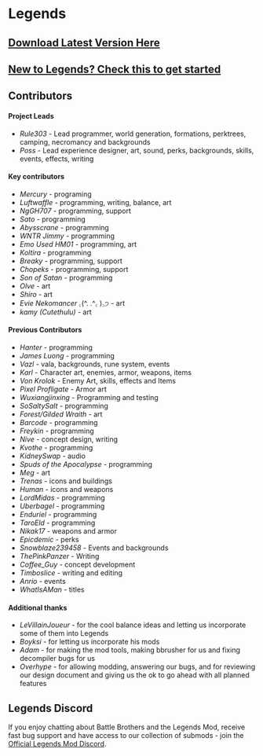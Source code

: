# Legends
## [Download Latest Version Here](https://github.com/Battle-Brothers-Legends/Legends-public/releases/latest)

## [New to Legends? Check this to get started](https://github.com/Battle-Brothers-Legends/Legends-public/wiki)

## Contributors

#### Project Leads

- *Rule303* - Lead programmer, world generation, formations, perktrees, camping, necromancy and backgrounds
- *Poss* - Lead experience designer, art, sound, perks, backgrounds, skills, events, effects, writing

#### Key contributors
- *Mercury* - programing
- *Luftwaffle* - programming, writing, balance, art
- *NgGH707* - programming, support
- *Sato* - programming
- *Abysscrane* - programming
- *WNTR Jimmy* - programming
- *Emo Used HM01* - programming, art
- *Koltira* - programming
- *Breaky* - programming, support
- *Chopeks* - programming, support
- *Son of Satan* - programming
- *Olve* - art
- *Shiro* - art
- *Evie Nekomancer* ꜀(^. .^꜀ )꜆੭ - art
- *kamy (Cutethulu)* - art

#### Previous Contributors
- *Hanter* - programming
- *James Luong* - programming
- *Vazl* - vala, backgrounds, rune system, events
- *Karl* - Character art, enemies, armor, weapons, items
- *Von Krolok* - Enemy Art, skills, effects and Items
- *Pixel Profligate* - Armor art
- *Wuxiangjinxing* - Programming and testing
- *SoSaltySalt* - programming
- *Forest/Gilded Wraith* - art
- *Barcode* - programming
- *Freykin* - programming
- *Nive* - concept design, writing
- *Kvothe* - programming
- *KidneySwap* - audio
- *Spuds of the Apocalypse* - programming
- *Meg* - art
- *Trenas* - icons and buildings
- *Human* - icons and weapons
- *LordMidas* - programming
- *Uberbagel* - programming
- *Enduriel* - programming
- *TaroEld* - programming
- *Nikak17* - weapons and armor
- *Epicdemic* - perks
- *Snowblaze239458* - Events and backgrounds
- *ThePinkPanzer* - Writing
- *Coffee_Guy* - concept development
- *Timboslice* - writing and editing
- *Anrio* - events
- *WhatIsAMan* - titles

#### Additional thanks
- *LeVillainJoueur* - for the cool balance ideas and letting us incorporate some of them into Legends
- *Boyksi* - for letting us incorporate his mods
- *Adam* - for making the mod tools, making bbrusher for us and fixing decompiler bugs for us
- *Overhype* - for allowing modding, answering our bugs, and for reviewing our design document and giving us the ok to go ahead with all planned features

## Legends Discord
If you enjoy chatting about Battle Brothers and the Legends Mod, receive fast bug support and have access to our collection of submods - join the [Official Legends Mod Discord](https://discord.gg/a9MmzEDhE8).
